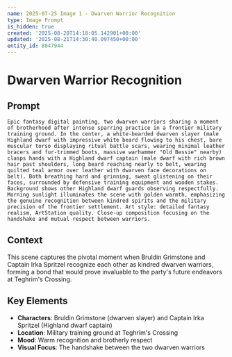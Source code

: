 ```yaml
---
name: 2025-07-25 Image 1 - Dwarven Warrior Recognition
type: Image Prompt
is_hidden: true
created: '2025-08-20T14:18:05.142901+00:00'
updated: '2025-08-21T14:30:40.097450+00:00'
entity_id: 8047944
---
```


# Dwarven Warrior Recognition

## Prompt

```
Epic fantasy digital painting, two dwarven warriors sharing a moment of brotherhood after intense sparring practice in a frontier military training ground. In the center, a white-bearded dwarven slayer (male Highland dwarf with impressive white beard flowing to his chest, bare muscular torso displaying ritual battle scars, wearing minimal leather bracers and fur-trimmed boots, massive warhammer "Old Bessie" nearby) clasps hands with a Highland dwarf captain (male dwarf with rich brown hair past shoulders, long beard reaching nearly to belt, wearing quilted teal armor over leather with dwarven face decorations on belt). Both breathing hard and grinning, sweat glistening on their faces, surrounded by defensive training equipment and wooden stakes. Background shows other Highland dwarf guards observing respectfully. Morning sunlight illuminates the scene with golden warmth, emphasizing the genuine recognition between kindred spirits and the military precision of the frontier settlement. Art style: detailed fantasy realism, ArtStation quality. Close-up composition focusing on the handshake and mutual respect between warriors.
```

## Context

This scene captures the pivotal moment when Bruldin Grimstone and Captain Irka Spritzel recognize each other as kindred dwarven warriors, forming a bond that would prove invaluable to the party's future endeavors at Teghrim's Crossing.

## Key Elements

- **Characters**: Bruldin Grimstone (dwarven slayer) and Captain Irka Spritzel (Highland dwarf captain)
- **Location**: Military training ground at Teghrim's Crossing
- **Mood**: Warm recognition and brotherly respect
- **Visual Focus**: The handshake between the two dwarven warriors